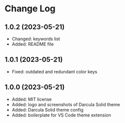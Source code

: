 # Change Log

## 1.0.2 (2023-05-21)

- Changed: keywords list
- Added: README file

## 1.0.1 (2023-05-21)

- Fixed: outdated and redundant color keys

## 1.0.0 (2023-05-21)

- Added: MIT license
- Added: logo and screenshots of Darcula Solid theme
- Added: Darcula Solid theme config
- Added: boilerplate for VS Code theme extension
